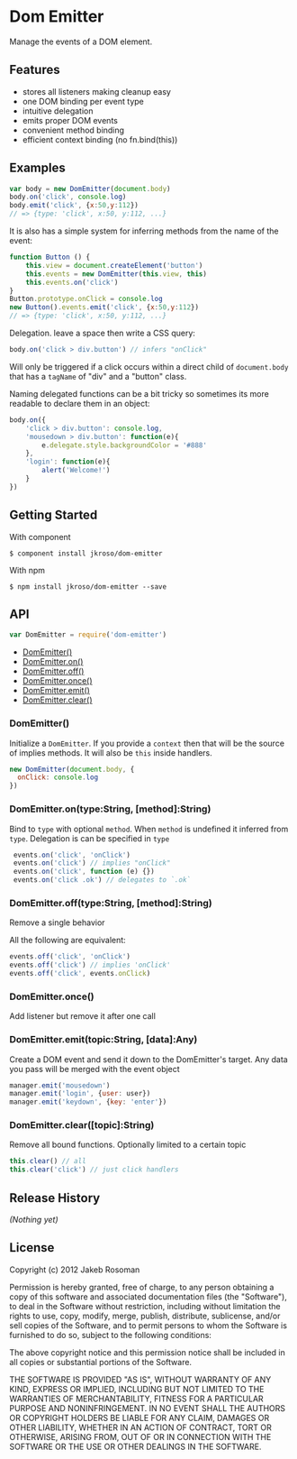 # Dom Emitter

Manage the events of a DOM element.

## Features

- stores all listeners making cleanup easy
- one DOM binding per event type
- intuitive delegation
- emits proper DOM events
- convenient method binding
- efficient context binding (no fn.bind(this))

## Examples

```js
var body = new DomEmitter(document.body)
body.on('click', console.log)
body.emit('click', {x:50,y:112})
// => {type: 'click', x:50, y:112, ...}
```

It is also has a simple system for inferring methods from the name of the event:

```js
function Button () {
	this.view = document.createElement('button')
	this.events = new DomEmitter(this.view, this)
	this.events.on('click')
}
Button.prototype.onClick = console.log
new Button().events.emit('click', {x:50,y:112})
// => {type: 'click', x:50, y:112, ...}
```

Delegation. leave a space then write a CSS query:

```js
body.on('click > div.button') // infers "onClick"
```
Will only be triggered if a click occurs within a direct child of `document.body` that has a `tagName` of "div" and a "button" class.

Naming delegated functions can be a bit tricky so sometimes its more readable to declare them in an object:

```js
body.on({
	'click > div.button': console.log,
	'mousedown > div.button': function(e){
		e.delegate.style.backgroundColor = '#888'
	},
	'login': function(e){
		alert('Welcome!')
	}
})
```

## Getting Started

With component

	$ component install jkroso/dom-emitter

With npm

	$ npm install jkroso/dom-emitter --save

## API

```javascript
var DomEmitter = require('dom-emitter')
```
  - [DomEmitter()](#domemitter)
  - [DomEmitter.on()](#domemitterontypestringmethodstring)
  - [DomEmitter.off()](#domemitterofftypestringmethodstring)
  - [DomEmitter.once()](#domemitteronce)
  - [DomEmitter.emit()](#domemitteremittopicstringdataany)
  - [DomEmitter.clear()](#domemittercleartopicstring)

### DomEmitter()

  Initialize a `DomEmitter`. If you provide a `context`
  then that will be the source of implies methods. It 
  will also be `this` inside handlers.
  
```js
new DomEmitter(document.body, {
  onClick: console.log  
})
```

### DomEmitter.on(type:String, [method]:String)

  Bind to `type` with optional `method`. When `method` is 
  undefined it inferred from `type`. Delegation is can be
  specified in `type`
  
```js
 events.on('click', 'onClick')
 events.on('click') // implies "onClick"
 events.on('click', function (e) {})
 events.on('click .ok') // delegates to `.ok`
```

### DomEmitter.off(type:String, [method]:String)

  Remove a single behavior
  
  All the following are equivalent:
  
```js
events.off('click', 'onClick')
events.off('click') // implies 'onClick'
events.off('click', events.onClick)
```

### DomEmitter.once()

  Add listener but remove it after one call

### DomEmitter.emit(topic:String, [data]:Any)

  Create a DOM event and send it down to the DomEmitter's 
  target. Any data you pass will be merged with the event 
  object
  
```js
manager.emit('mousedown')
manager.emit('login', {user: user})
manager.emit('keydown', {key: 'enter'})
```

### DomEmitter.clear([topic]:String)

  Remove all bound functions.
  Optionally limited to a certain topic
  
```js
this.clear() // all
this.clear('click') // just click handlers
```

## Release History
_(Nothing yet)_

## License
Copyright (c) 2012 Jakeb Rosoman

Permission is hereby granted, free of charge, to any person
obtaining a copy of this software and associated documentation
files (the "Software"), to deal in the Software without
restriction, including without limitation the rights to use,
copy, modify, merge, publish, distribute, sublicense, and/or sell
copies of the Software, and to permit persons to whom the
Software is furnished to do so, subject to the following
conditions:

The above copyright notice and this permission notice shall be
included in all copies or substantial portions of the Software.

THE SOFTWARE IS PROVIDED "AS IS", WITHOUT WARRANTY OF ANY KIND,
EXPRESS OR IMPLIED, INCLUDING BUT NOT LIMITED TO THE WARRANTIES
OF MERCHANTABILITY, FITNESS FOR A PARTICULAR PURPOSE AND
NONINFRINGEMENT. IN NO EVENT SHALL THE AUTHORS OR COPYRIGHT
HOLDERS BE LIABLE FOR ANY CLAIM, DAMAGES OR OTHER LIABILITY,
WHETHER IN AN ACTION OF CONTRACT, TORT OR OTHERWISE, ARISING
FROM, OUT OF OR IN CONNECTION WITH THE SOFTWARE OR THE USE OR
OTHER DEALINGS IN THE SOFTWARE.
